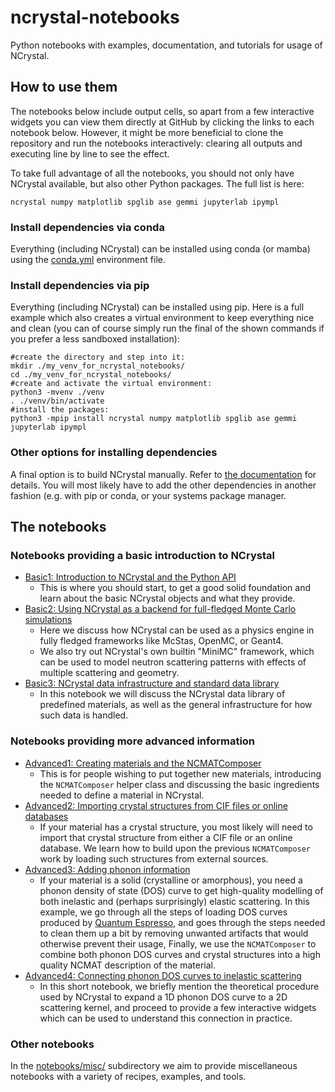 # ncrystal-notebooks

Python notebooks with examples, documentation, and tutorials for usage of NCrystal.

## How to use them

The notebooks below include output cells, so apart from a few interactive widgets you can view them directly at GitHub by clicking the links to each notebook below. However, it might be more beneficial to clone the repository and run the notebooks interactively: clearing all outputs and executing line by line to see the effect.

To take full advantage of all the notebooks, you should not only have NCrystal available, but also other Python packages. The full list is here:

```
ncrystal numpy matplotlib spglib ase gemmi jupyterlab ipympl
```

### Install dependencies via conda

Everything (including NCrystal) can be installed using conda (or mamba) using the [conda.yml](conda.yml) environment file.

### Install dependencies via pip

Everything (including NCrystal) can be installed using pip. Here is a full example which also creates a virtual environment to keep everything nice and clean (you can of course simply run the final of the shown commands if you prefer a less sandboxed installation):

```
#create the directory and step into it:
mkdir ./my_venv_for_ncrystal_notebooks/
cd ./my_venv_for_ncrystal_notebooks/
#create and activate the virtual environment:
python3 -mvenv ./venv
. ./venv/bin/activate
#install the packages:
python3 -mpip install ncrystal numpy matplotlib spglib ase gemmi jupyterlab ipympl
```

### Other options for installing dependencies

A final option is to build NCrystal manually. Refer to [the documentation](https://github.com/mctools/ncrystal/wiki/Get-NCrystal) for details. You will most likely have to add the other dependencies in another fashion (e.g. with pip or conda, or your systems package manager.

## The notebooks

### Notebooks providing a basic introduction to NCrystal


* [Basic1: Introduction to NCrystal and the Python API](notebooks/ncrystal1_basic_01_Introduction_and_Python_API.ipynb)
  * This is where you should start, to get a good solid foundation and learn about the basic NCrystal objects and what they provide.
* [Basic2: Using NCrystal as a backend for full-fledged Monte Carlo simulations](notebooks/ncrystal1_basic_02_NCrystal_in_other_apps_and_builtin_MiniMC.ipynb)
  * Here we discuss how NCrystal can be used as a physics engine in fully fledged frameworks like McStas, OpenMC, or Geant4.
  * We also try out NCrystal's own builtin "MiniMC" framework, which can be used to model neutron scattering patterns with effects of multiple scattering and geometry.
* [Basic3: NCrystal data infrastructure and standard data library](notebooks/ncrystal1_basic_03_Data_Infrastructure_and_StdDataLib.ipynb)
  * In this notebook we will discuss the NCrystal data library of predefined materials, as well as the general infrastructure for how such data is handled.

### Notebooks providing more advanced information

* [Advanced1: Creating materials and the NCMATComposer](notebooks/ncrystal2_advanced_01_Creating_materials_and_the_NCMATComposer.ipynb)
  * This is for people wishing to put together new materials, introducing the `NCMATComposer` helper class and discussing the basic ingredients needed to define a material in NCrystal.
* [Advanced2: Importing crystal structures from CIF files or online databases](notebooks/ncrystal2_advanced_02_Import_crystal_structure_from_CIF_or_databases.ipynb)
  * If your material has a crystal structure, you most likely will need to import that crystal structure from either a CIF file or an online database. We learn how to build upon the previous `NCMATComposer` work by loading such structures from external sources.
* [Advanced3: Adding phonon information](notebooks/ncrystal2_advanced_03_Add_phonon_info_with_PhononDOSAnalyser_with_QuantumEspresso_example.ipynb)
  * If your material is a solid (crystalline or amorphous), you need a phonon density of state (DOS) curve to get high-quality modelling of both inelastic and (perhaps surprisingly) elastic scattering. In this example, we go through all the steps of loading DOS curves produced by [Quantum Espresso](https://www.quantum-espresso.org/), and goes through the steps needed to clean them up a bit by removing unwanted artifacts that would otherwise prevent their usage, Finally, we use the `NCMATComposer` to combine both phonon DOS curves and crystal structures into a high quality NCMAT description of the material.
* [Advanced4: Connecting phonon DOS curves to inelastic scattering ](notebooks/ncrystal2_advanced_04_VDOS2KNL_Connecting_phonons_to_inelastic_scattering.ipynb)
  * In this short notebook, we briefly mention the theoretical procedure used by NCrystal to expand a 1D phonon DOS curve to a 2D scattering kernel, and proceed to provide a few interactive widgets which can be used to understand this connection in practice.

### Other notebooks

In the [notebooks/misc/](notebooks/misc/) subdirectory we aim to provide miscellaneous notebooks with a variety of recipes, examples, and tools.
